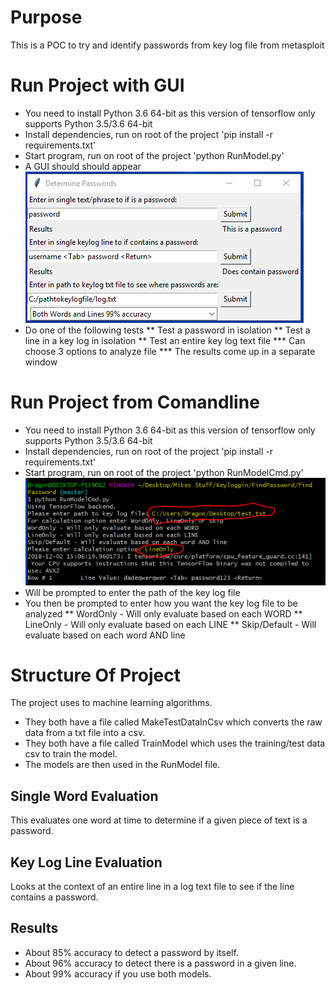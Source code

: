 # Purpose
This is a POC to try and identify passwords from  key log file from metasploit

# Run Project with GUI
* You need to install Python 3.6 64-bit as this version of tensorflow only supports Python 3.5/3.6 64-bit
* Install dependencies, run on root of the project 'pip install -r requirements.txt'
* Start program, run on root of the project 'python RunModel.py'
* A GUI should should appear
![PictureOfGui](PictureOfGui.PNG)
* Do one of the following tests
** Test a password in isolation
** Test a line in a key log in isolation
** Test an entire key log text file
*** Can choose 3 options to analyze file
*** The results come up in a separate window

# Run Project from Comandline
* You need to install Python 3.6 64-bit as this version of tensorflow only supports Python 3.5/3.6 64-bit
* Install dependencies, run on root of the project 'pip install -r requirements.txt'
* Start program, run on root of the project 'python RunModelCmd.py'
![PictureOfCommandLine](PictureOfCommandLine.PNG)
* Will be prompted to enter the path of the key log file
* You then be prompted to enter how you want the key log file to be analyzed
** WordOnly - Will only evaluate based on each WORD
** LineOnly - Will only evaluate based on each LINE
** Skip/Default - Will evaluate based on each word AND line


# Structure Of Project
The project uses to machine learning algorithms.
* They both have a file called MakeTestDataInCsv which converts the raw data from a txt file into a csv.
* They both have a file called TrainModel which uses the training/test data csv to train the model.
* The models are then used in the RunModel file.

## Single Word Evaluation
This evaluates one word at time to determine if a given piece of text is a password.

## Key Log Line Evaluation
Looks at the context of an entire line in a log text file to see if the line contains a password.

## Results
* About 85% accuracy to detect a password by itself.
* About 96% accuracy to detect there is a password in a given line.
* About 99% accuracy if you use both models.

